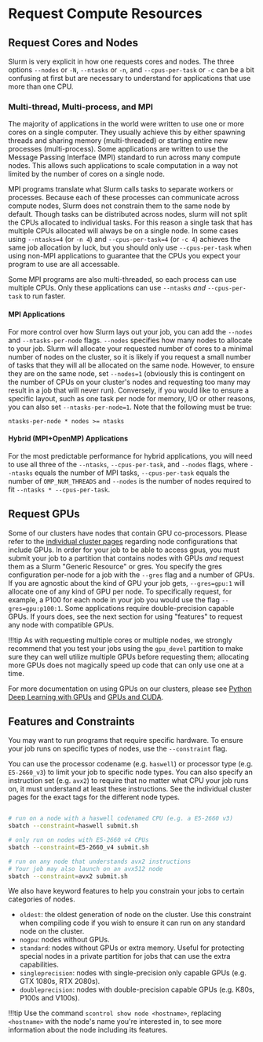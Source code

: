 # Request Compute Resources

## Request Cores and Nodes

Slurm is very explicit in how one requests cores and nodes. The three options `--nodes` or `-N`, `--ntasks` or `-n`, and `--cpus-per-task` or `-c` can be a bit confusing at first but are necessary to understand for applications that use more than one CPU.

### Multi-thread, Multi-process, and MPI

The majority of applications in the world were written to use one or more cores on a single computer. They usually achieve this by either spawning threads and sharing memory (multi-threaded) or starting entire new processes (multi-process). Some applications are written to use the Message Passing Interface (MPI) standard to run across many compute nodes. This allows such applications to scale computation in a way not limited by the number of cores on a single node.


MPI programs translate what Slurm calls tasks to separate workers or processes. Because each of these processes can communicate across compute nodes, Slurm does not constrain them to the same node by default. Though tasks can be distributed across nodes, slurm will not split the CPUs allocated to individual tasks. For this reason a single task that has multiple CPUs allocated will always be on a single node. In some cases using `--ntasks=4` (or `-n 4`) and `--cpus-per-task=4` (or `-c 4`) achieves the same job allocation by luck, but you should only use `--cpus-per-task` when using non-MPI applications to guarantee that the CPUs you expect your program to use are all accessable.

Some MPI programs are also multi-threaded, so each process can use multiple CPUs. Only these applications can use `--ntasks` *and* `--cpus-per-task` to run faster.

#### MPI Applications

For more control over how Slurm lays out your job, you can add the `--nodes` and `--ntasks-per-node` flags. `--nodes` specifies how many nodes to allocate to your job. Slurm will allocate your requested number of cores to a minimal number of nodes on the cluster, so it is likely if you request a small number of tasks that they will all be allocated on the same node. However, to ensure they are on the same node, set `--nodes=1` (obviously this is contingent on the number of CPUs on your cluster's nodes and requesting too many may result in a job that will never run). Conversely, if you would like to ensure a specific layout, such as one task per node for memory, I/O or other reasons, you can also set `--ntasks-per-node=1`. Note that the following must be true:

```
ntasks-per-node * nodes >= ntasks
```

#### Hybrid (MPI+OpenMP) Applications

For the most predictable performance for hybrid applications, you will need to use all three of the `--ntasks`, `--cpus-per-task`, and `--nodes` flags, where `--ntasks` equals the number of MPI tasks, `--cpus-per-task` equals the number of `OMP_NUM_THREADS` and `--nodes` is the number of nodes required to fit `--ntasks * --cpus-per-task`.

## Request GPUs

Some of our clusters have nodes that contain GPU co-processors. Please refer to the [individual cluster pages](/clusters-at-yale/clusters) regarding node configurations that include GPUs. In order for your job to be able to access gpus, you must submit your job to a partition that contains nodes with GPUs *_and_* request them as a Slurm "Generic Resource" or gres. You specify the gres configuration per-node for a job with the `--gres` flag and a number of GPUs. If you are agnostic about the kind of GPU your job gets, `--gres=gpu:1` will allocate one of any kind of GPU per node. To specifically request, for example, a P100 for each node in your job you would use the flag `--gres=gpu:p100:1`. Some applications require double-precision capable GPUs. If yours does, see the next section for using "features" to request any node with compatible GPUs.

!!!tip
    As with requesting multiple cores or multiple nodes, we strongly recommend that you test your jobs using the `gpu_devel` partition to make sure they can well utilize multiple GPUs before requesting them; allocating more GPUs does not magically speed up code that can only use one at a time.

For more documentation on using GPUs on our clusters, please see [Python Deep Learning with GPUs](/clusters-at-yale/guides/deep-learning-gpus) and [GPUs and CUDA](/clusters-at-yale/guides/gpus-cuda).

## Features and Constraints

You may want to run programs that require specific hardware. To ensure your job runs on specific types of nodes, use the `--constraint` flag.

You can use the processor codename (e.g. `haswell`) or processor type (e.g. `E5-2660_v3`) to limit your job to specific node types. You can also specify an instruction set (e.g. `avx2`) to require that no matter what CPU your job runs on, it must understand at least these instructions. See the individual cluster pages for the exact tags for the different node types.

``` bash

# run on a node with a haswell codenamed CPU (e.g. a E5-2660 v3)
sbatch --constraint=haswell submit.sh

# only run on nodes with E5-2660 v4 CPUs
sbatch --constraint=E5-2660_v4 submit.sh

# run on any node that understands avx2 instructions
# Your job may also launch on an avx512 node
sbatch --constraint=avx2 submit.sh

```

We also have keyword features to help you constrain your jobs to certain categories of nodes.

- `oldest`: the oldest generation of node on the cluster. Use this constraint when compiling code if you wish to ensure it can run on any standard node on the cluster.
- `nogpu`: nodes without GPUs.
- `standard`: nodes without GPUs or extra memory. Useful for protecting special nodes in a private partition for jobs that can use the extra capabilities.
- `singleprecision`: nodes with single-precision only capable GPUs (e.g. GTX 1080s, RTX 2080s).
- `doubleprecision`: nodes with double-precision capable GPUs (e.g. K80s, P100s and V100s).

!!!tip
    Use the command `scontrol show node <hostname>`, replacing `<hostname>` with the node's name you're interested in, to see more information about the node including its features.

